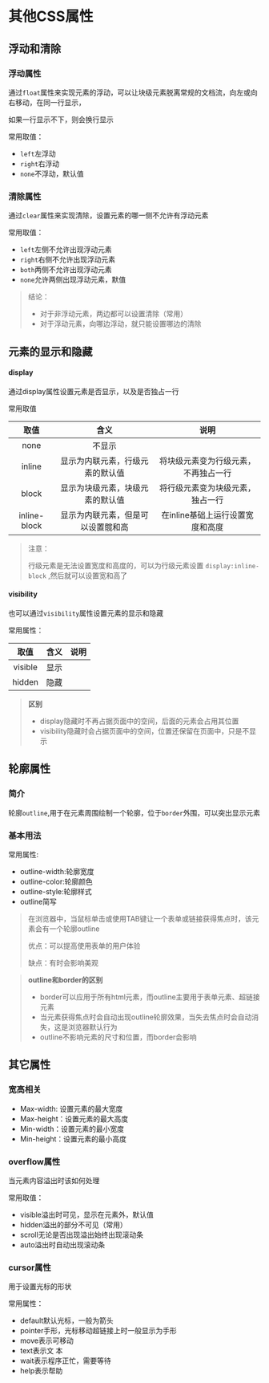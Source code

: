 # 其他CSS属性

## 浮动和清除

### 浮动属性

通过`float`属性来实现元素的浮动，可以让块级元素脱离常规的文档流，向左或向右移动，在同一行显示，

如果一行显示不下，则会换行显示

常用取值：

- `left`左浮动
- `right`右浮动
- `none`不浮动，默认值





### 清除属性

通过`clear`属性来实现清除，设置元素的哪一侧不允许有浮动元素

常用取值：

- `left`左侧不允许出现浮动元素
- `right`右侧不允许出现浮动元素
- `both`两侧不允许出现浮动元素
- `none`允许两侧出现浮动元素，默值

> 结论：
>
> - 对于非浮动元素，两边都可以设置清除（常用）
> - 对于浮动元素，向哪边浮动，就只能设置哪边的清除







## 元素的显示和隐藏

#### display

通过display属性设置元素是否显示，以及是否独占一行

常用取值

|     取值     |                含义                |                 说明                 |
| :----------: | :--------------------------------: | :----------------------------------: |
|     none     |               不显示               |                                      |
|    inline    |  显示为内联元素，行级元素的默认值  | 将块级元素变为行级元素，不再独占一行 |
|    block     |  显示为块级元素，块级元素的默认值  |   将行级元素变为块级元素，独占一行   |
| inline-block | 显示为内联元素，但是可以设置髋和高 |   在inline基础上运行设置宽度和高度   |

> 注意：
>
> 行级元素是无法设置宽度和高度的，可以为行级元素设置 `display:inline-block` ,然后就可以设置宽和高了

#### visibility

也可以通过`visibility`属性设置元素的显示和隐藏

常用属性：

|  取值   | 含义 | 说明 |
| :-----: | :--: | :--: |
| visible | 显示 |      |
| hidden  | 隐藏 |      |

> **区别**
>
> - display隐藏时不再占据页面中的空间，后面的元素会占用其位置
> - visibility隐藏时会占据页面中的空间，位置还保留在页面中，只是不显示









## 轮廓属性

### 简介

轮廓`outline`,用于在元素周围绘制一个轮廓，位于`border`外围，可以突出显示元素

### 基本用法

常用属性:

- outline-width:轮廓宽度
- outline-color:轮廓颜色
- outline-style:轮廓样式
- outline简写

> 在浏览器中，当鼠标单击或使用TAB键让一个表单或链接获得焦点时，该元素会有一个轮廓outline
>
> 优点：可以提高使用表单的用户体验
>
> 缺点：有时会影响美观

> **outline和border的区别**
>
> - border可以应用于所有html元素，而outline主要用于表单元素、超链接元素
> - 当元素获得焦点时会自动出现outline轮廓效果，当失去焦点时会自动消失，这是浏览器默认行为
> - outline不影响元素的尺寸和位置，而border会影响









## 其它属性

### 宽高相关

- Max-width: 设置元素的最大宽度
- Max-height：设置元素的最大高度
- Min-width：设置元素的最小宽度
- Min-height：设置元素的最小高度

### overflow属性

当元素内容溢出时该如何处理

常用取值：

- visible溢出时可见，显示在元素外，默认值
- hidden溢出的部分不可见（常用）
- scroll无论是否出现溢出始终出现滚动条
- auto溢出时自动出现滚动条

### cursor属性

用于设置光标的形状

常用属性：

- default默认光标，一般为箭头
- pointer手形，光标移动超链接上时一般显示为手形
- move表示可移动
- text表示文 本
- wait表示程序正忙，需要等待
- help表示帮助